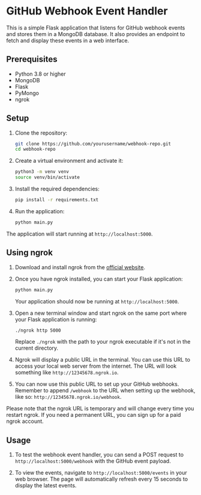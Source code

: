 # GitHub Webhook Event Handler

This is a simple Flask application that listens for GitHub webhook events and stores them in a MongoDB database. It also provides an endpoint to fetch and display these events in a web interface.

## Prerequisites

- Python 3.8 or higher
- MongoDB
- Flask
- PyMongo
- ngrok

## Setup

1. Clone the repository:

    ```bash
    git clone https://github.com/yourusername/webhook-repo.git
    cd webhook-repo
    ```

2. Create a virtual environment and activate it:

    ```bash
    python3 -m venv venv
    source venv/bin/activate
    ```

3. Install the required dependencies:

    ```bash
    pip install -r requirements.txt
    ```

4. Run the application:

    ```bash
    python main.py
    ```

The application will start running at `http://localhost:5000`.

## Using ngrok

1. Download and install ngrok from the [official website](https://ngrok.com/download).

2. Once you have ngrok installed, you can start your Flask application:

    ```bash
    python main.py
    ```

   Your application should now be running at `http://localhost:5000`.

3. Open a new terminal window and start ngrok on the same port where your Flask application is running:

    ```bash
    ./ngrok http 5000
    ```

   Replace `./ngrok` with the path to your ngrok executable if it's not in the current directory.

4. Ngrok will display a public URL in the terminal. You can use this URL to access your local web server from the internet. The URL will look something like `http://12345678.ngrok.io`.

5. You can now use this public URL to set up your GitHub webhooks. Remember to append `/webhook` to the URL when setting up the webhook, like so: `http://12345678.ngrok.io/webhook`.

Please note that the ngrok URL is temporary and will change every time you restart ngrok. If you need a permanent URL, you can sign up for a paid ngrok account.

## Usage

1. To test the webhook event handler, you can send a POST request to `http://localhost:5000/webhook` with the GitHub event payload.

2. To view the events, navigate to `http://localhost:5000/events` in your web browser. The page will automatically refresh every 15 seconds to display the latest events.